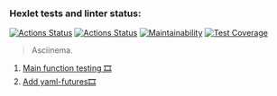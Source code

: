 ### Hexlet tests and linter status:
[![Actions Status](https://github.com/dimaevan/python-project-lvl2/workflows/hexlet-check/badge.svg)](https://github.com/dimaevan/python-project-lvl2/actions)
[![Actions Status](https://github.com/dimaevan/python-project-lvl2/workflows/myCI/badge.svg)](https://github.com/dimaevan/python-project-lvl2/actions/workflows/myCI.yml)
[![Maintainability](https://api.codeclimate.com/v1/badges/4ca3d03d837ad4314442/maintainability)](https://codeclimate.com/github/dimaevan/python-project-lvl2/maintainability)
[![Test Coverage](https://api.codeclimate.com/v1/badges/4ca3d03d837ad4314442/test_coverage)](https://codeclimate.com/github/dimaevan/python-project-lvl2/test_coverage)

> Asciinema.
1. [Main function testing 🎞️](https://asciinema.org/a/AUEykpykLq5MEUxsEwBAu7yAo)
2. [Add yaml-futures🎞️](https://asciinema.org/a/bCMj4T9gecqDlbY7j6ZWO3tyD)
